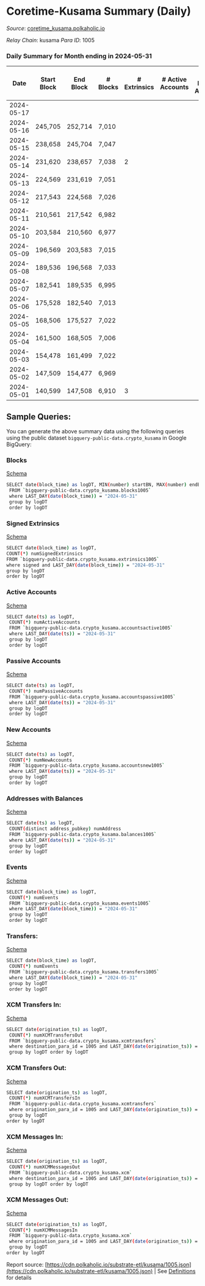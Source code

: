 # Coretime-Kusama Summary (Daily)

_Source_: [coretime_kusama.polkaholic.io](https://coretime_kusama.polkaholic.io)

*Relay Chain*: kusama
*Para ID*: 1005



### Daily Summary for Month ending in 2024-05-31


| Date    | Start Block | End Block | # Blocks | # Extrinsics | # Active Accounts | # Passive Accounts | # New Accounts | # Addresses | # Events  | # Transfers ($USD) | # XCM Transfers In ($USD) | # XCM Transfers Out ($USD) | # XCM In | # XCM Out | Issues |
|---------|-------------|-----------|----------|--------------|-------------------|--------------------|----------------|-------------|-----------|--------------------|---------------------------|----------------------------|----------|-----------|--------|
| 2024-05-17 |  |  |  |  |  |  |  |  |  |   |   |   |  |  |  |
| 2024-05-16 | 245,705 | 252,714 | 7,010 |  |  |  |  | 19 | 14,214 |   |   |   |  |  |  |
| 2024-05-15 | 238,658 | 245,704 | 7,047 |  |  |  |  | 19 | 14,277 |   |   |   |  |  |  |
| 2024-05-14 | 231,620 | 238,657 | 7,038 | 2 |  |  |  | 19 | 14,305 | 28  |   |   |  |  |  |
| 2024-05-13 | 224,569 | 231,619 | 7,051 |  |  |  |  | 18 | 14,285 |   |   |   |  |  |  |
| 2024-05-12 | 217,543 | 224,568 | 7,026 |  |  |  |  | 18 | 14,236 |   |   |   |  |  |  |
| 2024-05-11 | 210,561 | 217,542 | 6,982 |  |  |  |  | 18 | 14,147 |   |   |   |  |  |  |
| 2024-05-10 | 203,584 | 210,560 | 6,977 |  |  |  |  | 18 | 14,136 |   |   |   |  |  |  |
| 2024-05-09 | 196,569 | 203,583 | 7,015 |  |  |  |  | 18 | 14,229 |   |   |   |  |  |  |
| 2024-05-08 | 189,536 | 196,568 | 7,033 |  |  |  |  | 18 | 14,250 |   |   |   |  |  |  |
| 2024-05-07 | 182,541 | 189,535 | 6,995 |  |  |  |  | 18 | 14,173 |   |   |   |  |  |  |
| 2024-05-06 | 175,528 | 182,540 | 7,013 |  |  |  |  | 18 | 14,209 |   |   |   |  |  |  |
| 2024-05-05 | 168,506 | 175,527 | 7,022 |  |  |  |  | 18 | 14,227 |   |   |   |  |  |  |
| 2024-05-04 | 161,500 | 168,505 | 7,006 |  |  |  |  | 19 | 14,194 |   |   |   |  |  |  |
| 2024-05-03 | 154,478 | 161,499 | 7,022 |  |  |  |  | 18 | 14,228 |   |   |   |  |  |  |
| 2024-05-02 | 147,509 | 154,477 | 6,969 |  |  |  |  | 18 | 14,120 |   |   |   |  |  |  |
| 2024-05-01 | 140,599 | 147,508 | 6,910 | 3 |  |  |  | 18 | 14,113 | 81  |   |   |  |  |  |

## Sample Queries:
You can generate the above summary data using the following queries using the public dataset `bigquery-public-data.crypto_kusama` in Google BigQuery:


### Blocks 

[Schema](https://github.com/colorfulnotion/substrate-etl/blob/main/schema/blocks.json)

```bash
SELECT date(block_time) as logDT, MIN(number) startBN, MAX(number) endBN, COUNT(*) numBlocks 
 FROM `bigquery-public-data.crypto_kusama.blocks1005`  
 where LAST_DAY(date(block_time)) = "2024-05-31" 
 group by logDT 
 order by logDT
```

### Signed Extrinsics 

[Schema](https://github.com/colorfulnotion/substrate-etl/blob/main/schema/extrinsics.json)

```bash
SELECT date(block_time) as logDT, 
COUNT(*) numSignedExtrinsics 
FROM `bigquery-public-data.crypto_kusama.extrinsics1005`  
where signed and LAST_DAY(date(block_time)) = "2024-05-31" 
group by logDT 
order by logDT
```

### Active Accounts 

[Schema](https://github.com/colorfulnotion/substrate-etl/blob/main/schema/accountsactive.json)

```bash
SELECT date(ts) as logDT, 
 COUNT(*) numActiveAccounts 
 FROM `bigquery-public-data.crypto_kusama.accountsactive1005` 
 where LAST_DAY(date(ts)) = "2024-05-31" 
 group by logDT 
 order by logDT
```

### Passive Accounts 

[Schema](https://github.com/colorfulnotion/substrate-etl/blob/main/schema/accountspassive.json)

```bash
SELECT date(ts) as logDT, 
 COUNT(*) numPassiveAccounts 
 FROM `bigquery-public-data.crypto_kusama.accountspassive1005` 
 where LAST_DAY(date(ts)) = "2024-05-31" 
 group by logDT 
 order by logDT
```

### New Accounts 

[Schema](https://github.com/colorfulnotion/substrate-etl/blob/main/schema/accountsnew.json)

```bash
SELECT date(ts) as logDT, 
 COUNT(*) numNewAccounts 
 FROM `bigquery-public-data.crypto_kusama.accountsnew1005` 
 where LAST_DAY(date(ts)) = "2024-05-31" 
 group by logDT
 order by logDT
```

### Addresses with Balances 

[Schema](https://github.com/colorfulnotion/substrate-etl/blob/main/schema/balances.json)

```bash
SELECT date(ts) as logDT,
 COUNT(distinct address_pubkey) numAddress 
 FROM `bigquery-public-data.crypto_kusama.balances1005` 
 where LAST_DAY(date(ts)) = "2024-05-31" 
 group by logDT 
 order by logDT
```

### Events 

[Schema](https://github.com/colorfulnotion/substrate-etl/blob/main/schema/events.json)

```bash
SELECT date(block_time) as logDT, 
 COUNT(*) numEvents 
 FROM `bigquery-public-data.crypto_kusama.events1005` 
 where LAST_DAY(date(block_time)) = "2024-05-31" 
 group by logDT 
 order by logDT
```

### Transfers:

[Schema](https://github.com/colorfulnotion/substrate-etl/blob/main/schema/transfers.json)

```bash
SELECT date(block_time) as logDT, 
 COUNT(*) numEvents 
 FROM `bigquery-public-data.crypto_kusama.transfers1005` 
 where LAST_DAY(date(block_time)) = "2024-05-31" 
 group by logDT 
 order by logDT
```

### XCM Transfers In: 

[Schema](https://github.com/colorfulnotion/substrate-etl/blob/main/schema/xcmtransfers.json)

```bash
SELECT date(origination_ts) as logDT, 
 COUNT(*) numXCMTransfersOut 
 FROM `bigquery-public-data.crypto_kusama.xcmtransfers` 
 where destination_para_id = 1005 and LAST_DAY(date(origination_ts)) = "2024-05-31" 
 group by logDT order by logDT
```

### XCM Transfers Out: 

[Schema](https://github.com/colorfulnotion/substrate-etl/blob/main/schema/xcmtransfers.json)

```bash
SELECT date(origination_ts) as logDT, 
 COUNT(*) numXCMTransfersIn 
 FROM `bigquery-public-data.crypto_kusama.xcmtransfers` 
 where origination_para_id = 1005 and LAST_DAY(date(origination_ts)) = "2024-05-31" 
 group by logDT 
order by logDT
```

### XCM Messages In: 

[Schema](https://github.com/colorfulnotion/substrate-etl/blob/main/schema/xcm.json)

```bash
SELECT date(origination_ts) as logDT, 
 COUNT(*) numXCMMessagesOut 
 FROM `bigquery-public-data.crypto_kusama.xcm` 
 where destination_para_id = 1005 and LAST_DAY(date(origination_ts)) = "2024-05-31" 
 group by logDT order by logDT
```

### XCM Messages Out: 

[Schema](https://github.com/colorfulnotion/substrate-etl/blob/main/schema/xcm.json)

```bash
SELECT date(origination_ts) as logDT, 
 COUNT(*) numXCMMessagesIn 
 FROM `bigquery-public-data.crypto_kusama.xcm` 
 where origination_para_id = 1005 and LAST_DAY(date(origination_ts)) = "2024-05-31" 
 group by logDT 
order by logDT
```


Report source: [https://cdn.polkaholic.io/substrate-etl/kusama/1005.json](https://cdn.polkaholic.io/substrate-etl/kusama/1005.json) | See [Definitions](/DEFINITIONS.md) for details
